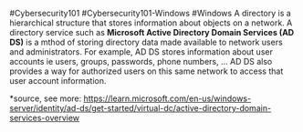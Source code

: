 #Cybersecurity101 #Cybersecurity101-Windows #Windows 
A directory is a hierarchical structure that stores information about objects on a network. A directory service such as **Microsoft Active Directory Domain Services (AD DS)** is a mthod of storing directory data made available to network users and administrators. For example, AD DS stores information about user accounts ie users, groups, passwords, phone numbers, ...
AD DS also provides a way for authorized users on this same network to access that user account information.

*source, see more: https://learn.microsoft.com/en-us/windows-server/identity/ad-ds/get-started/virtual-dc/active-directory-domain-services-overview
